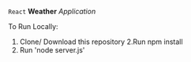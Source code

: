 `React` **Weather** _Application_

To Run Locally:
1. Clone/ Download this repository
2.Run npm install
3. Run 'node server.js'